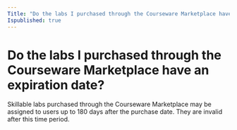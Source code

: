 ```yaml
---
Title: "Do the labs I purchased through the Courseware Marketplace have an expiration date?"
Ispublished: true
---
```


# Do the labs I purchased through the Courseware Marketplace have an expiration date?

Skillable labs purchased through the Courseware Marketplace may be assigned to users up to 180 days after the purchase date. They are invalid after this time period.
